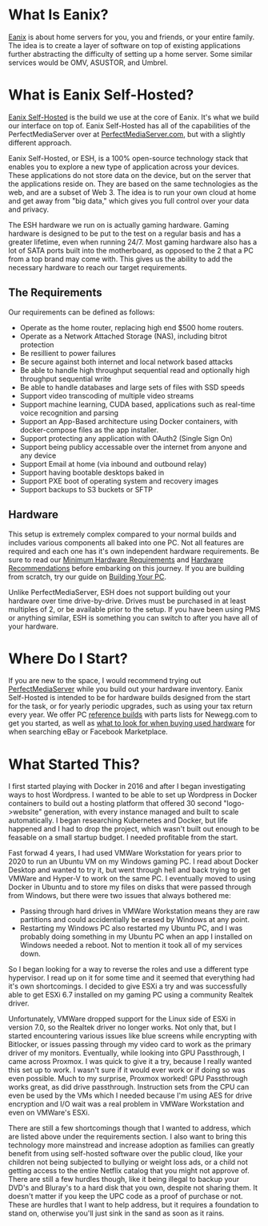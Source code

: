 # What Is Eanix?
[Eanix](https://eanix.net) is about home servers for you, you and friends, or your entire family. The idea is to create a layer of software on top of existing applications further abstracting the difficulty of setting up a home server. Some similar services would be OMV, ASUSTOR, and Umbrel.

# What is Eanix Self-Hosted?
[Eanix Self-Hosted](https://build.eanix.net/) is the build we use at the core of Eanix. It's what we build our interface on top of. Eanix Self-Hosted has all of the capabilities of the PerfectMediaServer over at [PerfectMediaServer.com](https://perfectmediaserver.com/), but with a slightly different approach.

Eanix Self-Hosted, or ESH, is a 100% open-source technology stack that enables you to explore a new type of application across your devices. These applications do not store data on the device, but on the server that the applications reside on. They are based on the same technologies as the web, and are a subset of Web 3. The idea is to run your own cloud at home and get away from "big data," which gives you full control over your data and privacy.

The ESH hardware we run on is actually gaming hardware. Gaming hardware is designed to be put to the test on a regular basis and has a greater lifetime, even when running 24/7. Most gaming hardware also has a lot of SATA ports built into the motherboard, as opposed to the 2 that a PC from a top brand may come with. This gives us the ability to add the necessary hardware to reach our target requirements. 
## The Requirements
Our requirements can be defined as follows:
- Operate as the home router, replacing high end $500 home routers.
- Operate as a Network Attached Storage (NAS), including bitrot protection
- Be resillient to power failures
- Be secure against both internet and local network based attacks
- Be able to handle high throughput sequential read and optionally high throughput sequential write
- Be able to handle databases and large sets of files with SSD speeds
- Support video transcoding of multiple video streams
- Support machine learning, CUDA based, applications such as real-time voice recognition and parsing
- Support an App-Based architecture using Docker containers, with docker-compose files as the app installer.
- Support protecting any application with OAuth2 (Single Sign On)
- Support being publicy accessable over the internet from anyone and any device
- Support Email at home (via inbound and outbound relay)
- Support having bootable desktops baked in
- Support PXE boot of operating system and recovery images
- Support backups to S3 buckets or SFTP

## Hardware

This setup is extremely complex compared to your normal builds and includes various components all baked into one PC. Not all features are required and each one has it's own independent hardware requirements. Be sure to read our [Minimum Hardware Requirements](https://build.eanix.net/minimum-requirements/) and [Hardware Recommendations](https://build.eanix.net/hardware-recommendations/) before embarking on this journey. If you are building from scratch, try our guide on [Building Your PC](https://build.eanix.net/building-your-pc/).

Unlike PerfectMediaServer, ESH does not support building out your hardware over time drive-by-drive. Drives must be purchased in at least multiples of 2, or be available prior to the setup. If you have been using PMS or anything similar, ESH is something you can switch to after you have all of your hardware.

# Where Do I Start?
If you are new to the space, I would recommend trying out [PerfectMediaServer](https://perfectmediaserver.com) while you build out your hardware inventory. Eanix Self-Hosted is intended to be for hardware builds designed from the start for the task, or for yearly periodic upgrades, such as using your tax return every year. We offer PC [reference builds](https://build.eanix.net/reference-builds/) with parts lists for Newegg.com to get you started, as well as [what to look for when buying used hardware](https://build.eanix.net/buying-used-hardware/) for when searching eBay or Facebook Marketplace. 

# What Started This?
I first started playing with Docker in 2016 and after I began investigating ways to host Wordpress. I wanted to be able to set up Wordpress in Docker containers to build out a hosting platform that offered 30 second "logo->website" generation, with every instance managed and built to scale automatically. I began researching Kubernetes and Docker, but life happened and I had to drop the project, which wasn't built out enough to be feasable on a small startup budget. I needed profitable from the start.

Fast forwad 4 years, I had used VMWare Workstation for years prior to 2020 to run an Ubuntu VM on my Windows gaming PC. I read about Docker Desktop and wanted to try it, but went through hell and back trying to get VMWare and Hyper-V to work on the same PC. I eventually moved to using Docker in Ubuntu and to store my files on disks that were passed through from Windows, but there were two issues that always bothered me:
- Passing through hard drives in VMWare Workstation means they are raw partitions and could accidentially be erased by Windows at any point.
- Restarting my Windows PC also restarted my Ubuntu PC, and I was probably doing something in my Ubuntu PC when an app I installed on Windows needed a reboot. Not to mention it took all of my services down.

So I began looking for a way to reverse the roles and use a different type hypervisor. I read up on it for some time and it seemed that everything had it's own shortcomings. I decided to give ESXi a try and was successfully able to get ESXi 6.7 installed on my gaming PC using a community Realtek driver. 

Unfortunately, VMWare dropped support for the Linux side of ESXi in version 7.0, so the Realtek driver no longer works. Not only that, but I started encountering various issues like blue screens while encrypting with Bitlocker, or issues passing through my video card to work as the primary driver of my monitors. Eventually, while looking into GPU Passthrough, I came across Proxmox. I was quick to give it a try, because I really wanted this set up to work. I wasn't sure if it would ever work or if doing so was even possible. Much to my surprise, Proxmox worked! GPU Passthrough works great, as did drive passthrough. Instruction sets from the CPU can even be used by the VMs which I needed because I'm using AES for drive encryption and I/O wait was a real problem in VMWare Workstation and even on VMWare's ESXi. 

There are still a few shortcomings though that I wanted to address, which are listed above under the requirements section. I also want to bring this technology more mainstread and increase adoption as families can greatly benefit from using self-hosted software over the public cloud, like your children not being subjected to bullying or weight loss ads, or a child not getting access to the entire Netflix catalog that you might not approve of. There are still a few hurdles though, like it being illegal to backup your DVD's and Bluray's to a hard disk that you own, despite not sharing them. It doesn't matter if you keep the UPC code as a proof of purchase or not. These are hurdles that I want to help address, but it requires a foundation to stand on, otherwise you'll just sink in the sand as soon as it rains.
